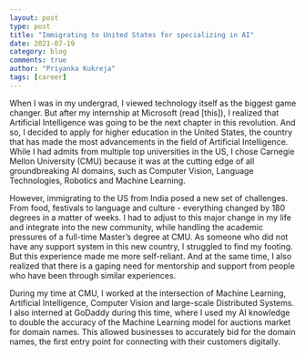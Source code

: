 ```yaml
---
layout: post
type: post
title: "Immigrating to United States for specializing in AI"
date: 2021-07-19
category: blog
comments: true
author: "Priyanka Kukreja"
tags: [career]
---
```

When I was in my undergrad, I viewed technology itself as the biggest game changer. But after my internship at Microsoft (read [this]), I realized that Artificial Intelligence was going to be the next chapter in this revolution. And so, I decided to apply for higher education in the United States, the country that has made the most advancements in the field of Artificial Intelligence. While I had admits from multiple top universities in the US, I chose Carnegie Mellon University (CMU) because it was at the cutting edge of all groundbreaking AI domains, such as Computer Vision, Language Technologies, Robotics and Machine Learning.

However, immigrating to the US from India posed a new set of challenges. From food, festivals to language and culture - everything changed by 180 degrees in a matter of weeks. I had to adjust to this major change in my life and integrate into the new community, while handling the academic pressures of a full-time Master’s degree at CMU. As someone who did not have any support system in this new country, I struggled to find my footing. But this experience made me more self-reliant. And at the same time, I also realized that there is a gaping need for mentorship and support from people who have been through similar experiences.

During my time at CMU, I worked at the intersection of Machine Learning, Artificial Intelligence, Computer Vision and large-scale Distributed Systems. I also interned at GoDaddy during this time, where I used my AI knowledge to double the accuracy of the Machine Learning model for auctions market for domain names. This allowed businesses to accurately bid for the domain names, the first entry point for connecting with their customers digitally.
